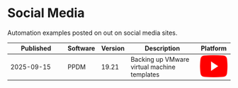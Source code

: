 # Social Media
Automation examples posted on out on social media sites.
   <table style="width:100%; table-layout: fixed;">
      <thead>
        <tr>
          <th>Published</th>
          <th>Software</th>
          <th>Version</th>
          <th style="align: left;">Description</th>
          <th>Platform</th>
        </tr>
      </thead>
      <tbody>
        <tr>
          <td width="115">2025-09-15</td>
          <td>PPDM</td>
          <td>19.21</td>
          <td>Backing up VMware virtual machine templates</td>
          <td>
            <a href="http://www.youtube.com/watch?feature=player_embedded&v=YOUTUBE_VIDEO_ID_HERE" target="_blank"><img src="/assets/YouTube_icon.png" alt="YouTube" height="50"/></a> 
          </td>
        </tr>
      </tbody>
    </table>